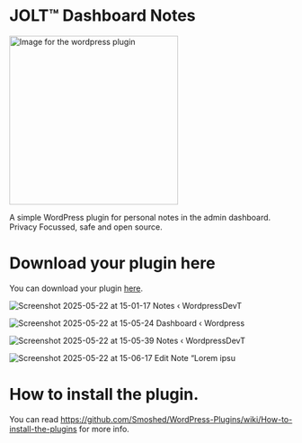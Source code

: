 # JOLT™ Dashboard Notes
<img src="https://github.com/user-attachments/assets/854da602-a6bc-4a3c-91cc-bbb666174317" alt="Image for the wordpress plugin" width="300" >

A simple WordPress plugin for personal notes in the admin dashboard.<br>
Privacy Focussed, safe and open source.

#
# Download your plugin here
You can download your plugin [here](https://github.com/johnoltmans/JOLT-Dashboard-Notes/archive/refs/heads/main.zip).

![Screenshot 2025-05-22 at 15-01-17 Notes ‹ WordpressDevT](https://github.com/user-attachments/assets/b6cb1394-4798-4b17-b692-c92a7494e4bb)

![Screenshot 2025-05-22 at 15-05-24 Dashboard ‹ Wordpress](https://github.com/user-attachments/assets/91e0f9fb-4089-4f70-9bba-07b9ed684d16)

![Screenshot 2025-05-22 at 15-05-39 Notes ‹ WordpressDevT](https://github.com/user-attachments/assets/2f11cab1-1ad8-4f5c-850d-5b9f86a90dc4)

![Screenshot 2025-05-22 at 15-06-17 Edit Note “Lorem ipsu](https://github.com/user-attachments/assets/5ff5b8cc-a575-45a8-86a3-9aabfcb88777)
#
# How to install the plugin.
You can read https://github.com/Smoshed/WordPress-Plugins/wiki/How-to-install-the-plugins for more info.
